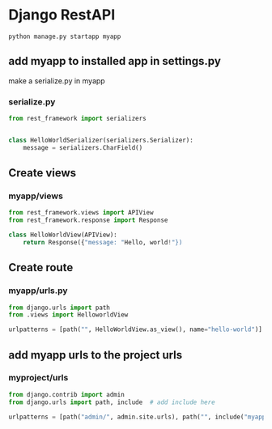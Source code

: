 # Django RestAPI
```
python manage.py startapp myapp
```
## add myapp to installed app in settings.py

make a serialize.py in myapp

### serialize.py
``` python
from rest_framework import serializers


class HelloWorldSerializer(serializers.Serializer):
    message = serializers.CharField()

```
## Create views
### myapp/views
``` python
from rest_framework.views import APIView
from rest_framework.response import Response

class HelloWorldView(APIView):
    return Response({"message: "Hello, world!"})

```
## Create route
### myapp/urls.py
```python
from django.urls import path
from .views import HelloworldView

urlpatterns = [path("", HelloWorldView.as_view(), name="hello-world")]

```

## add myapp urls to the project urls
### myproject/urls
``` python
from django.contrib import admin
from django.urls import path, include  # add include here

urlpatterns = [path("admin/", admin.site.urls), path("", include("myapp.urls"))]

```
